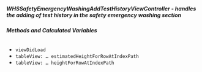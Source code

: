 ##### **WHSSafetyEmergencyWashingAddTestHistoryViewController** - handles the adding of test history in the safety emergency washing section

###### **Methods and Calculated Variables**
- `viewDidLoad`
- `tableView: … estimatedHeightForRowAtIndexPath`
- `tableView: … heightForRowAtIndexPath`